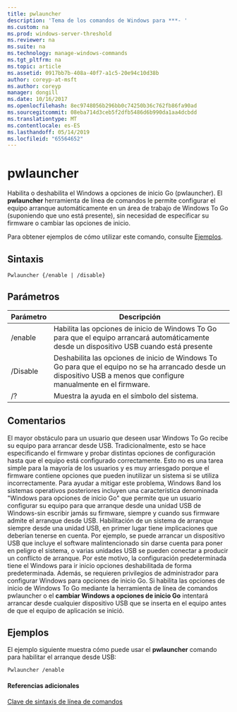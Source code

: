 ```yaml
---
title: pwlauncher
description: 'Tema de los comandos de Windows para ***- '
ms.custom: na
ms.prod: windows-server-threshold
ms.reviewer: na
ms.suite: na
ms.technology: manage-windows-commands
ms.tgt_pltfrm: na
ms.topic: article
ms.assetid: 0917bb7b-408a-40f7-a1c5-20e94c10d38b
author: coreyp-at-msft
ms.author: coreyp
manager: dongill
ms.date: 10/16/2017
ms.openlocfilehash: 8ec9748056b296bb0c74250b36c762fb86fa90ad
ms.sourcegitcommit: 08eba714d3ceb5f2dfb5486d6b990da1aa4dcbdd
ms.translationtype: MT
ms.contentlocale: es-ES
ms.lasthandoff: 05/14/2019
ms.locfileid: "65564652"
---
```

# <a name="pwlauncher"></a>pwlauncher



Habilita o deshabilita el Windows a opciones de inicio Go (pwlauncher). El **pwlauncher** herramienta de línea de comandos le permite configurar el equipo arranque automáticamente en un área de trabajo de Windows To Go (suponiendo que uno está presente), sin necesidad de especificar su firmware o cambiar las opciones de inicio.

Para obtener ejemplos de cómo utilizar este comando, consulte [Ejemplos](#BKMK_examples).

## <a name="syntax"></a>Sintaxis

```
Pwlauncher {/enable | /disable}
```

## <a name="parameters"></a>Parámetros

|Parámetro|Descripción|
|---------|-----------|
|/enable|Habilita las opciones de inicio de Windows To Go para que el equipo arrancará automáticamente desde un dispositivo USB cuando está presente|
|/Disable|Deshabilita las opciones de inicio de Windows To Go para que el equipo no se ha arrancado desde un dispositivo USB a menos que configure manualmente en el firmware.|
|/?|Muestra la ayuda en el símbolo del sistema.|

## <a name="remarks"></a>Comentarios

El mayor obstáculo para un usuario que deseen usar Windows To Go recibe su equipo para arrancar desde USB. Tradicionalmente, esto se hace especificando el firmware y probar distintas opciones de configuración hasta que el equipo está configurado correctamente. Esto no es una tarea simple para la mayoría de los usuarios y es muy arriesgado porque el firmware contiene opciones que pueden inutilizar un sistema si se utiliza incorrectamente. Para ayudar a mitigar este problema, Windows 8and los sistemas operativos posteriores incluyen una característica denominada "Windows para opciones de inicio Go" que permite que un usuario configurar su equipo para que arranque desde una unidad USB de Windows-sin escribir jamás su firmware, siempre y cuando sus firmware admite el arranque desde USB. Habilitación de un sistema de arranque siempre desde una unidad USB, en primer lugar tiene implicaciones que deberían tenerse en cuenta. Por ejemplo, se puede arrancar un dispositivo USB que incluye el software malintencionado sin darse cuenta para poner en peligro el sistema, o varias unidades USB se pueden conectar a producir un conflicto de arranque. Por este motivo, la configuración predeterminada tiene el Windows para ir inicio opciones deshabilitada de forma predeterminada. Además, se requieren privilegios de administrador para configurar Windows para opciones de inicio Go. Si habilita las opciones de inicio de Windows To Go mediante la herramienta de línea de comandos pwlauncher o el **cambiar Windows a opciones de inicio Go** intentará arrancar desde cualquier dispositivo USB que se inserta en el equipo antes de que el equipo de aplicación se inició.

## <a name="BKMK_examples"></a>Ejemplos

El ejemplo siguiente muestra cómo puede usar el **pwlauncher** comando para habilitar el arranque desde USB:
```
Pwlauncher /enable
```

#### <a name="additional-references"></a>Referencias adicionales

[Clave de sintaxis de línea de comandos](command-line-syntax-key.md)